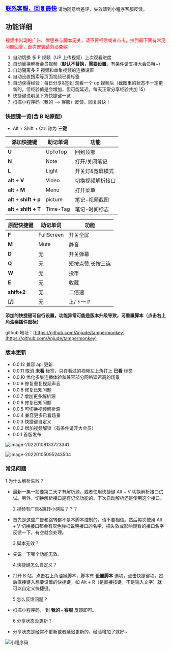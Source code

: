 <a href="https://gitee.com/anjude/public-resource/raw/md-img/20220122110243.png" target="_blanck" style="font-size: 18px; color: blue;font-weight: bold;">联系客服，回复最快</a>
请勿随意给差评，失效请到小程序客服反馈。

## 功能详细

<span style="color: red;">视频中出现的广告、优惠券与脚本无关，请不要相信或者点击，拉到最下面有常见问题回答，首次安装请务必查收</span>

1. 自动切换 多 P 视频（UP 上传视频）上次观看进度
2. 自动替换解析会员视频（**默认不替换，需要设置**，有条件请支持大会员哦~）
3. 自动隔离多 P 视频和单集视频的连播设置
4. 自动设置搜索等页面视频已看标签
5. 自动获得经验：每日分享&签到 观看一个 up 视频后（截图里的状态不一定更新的，但经验值是会增加，但可能延迟，每天正常分享经验共加 15）
6. 快捷键说明见下方快捷键一览
7. 扫描小程序码（我的 --> 客服）反馈，回复最快！

### 快捷键一览(含 B 站原配)

- Alt + Shift + Ctrl 称为 **三键**

| **添加快捷键**      | **助记单词** | **功能**         |
| ------------------- | ------------ | ---------------- |
| **U**               | UpToTop      | 回到顶部         |
| **N**               | Note         | 打开/关闭笔记    |
| **L**               | Light        | 开关灯&宽屏模式  |
| **alt + V**         | Video        | 切换视频解析接口 |
| **alt + M**         | Menu         | 打开菜单         |
| **alt + shift + p** | picture      | 笔记-视频截图    |
| **alt + shift + T** | Time-Tag     | 笔记-时间标志    |

| **原配快捷键** | **助记单词** | **功能**          |
| -------------- | ------------ | ----------------- |
| **F**          | FullScreen   | 开关全屏          |
| **M**          | Mute         | 静音              |
| **D**          | 无           | 开关弹幕          |
| **Q**          | 无           | 短按点赞,长按三连 |
| **W**          | 无           | 投币              |
| **E**          | 无           | 收藏              |
| **shift+2**    | 无           | 二倍速            |
| **[/]**        | 无           | 上/下一 P         |

**添加的快捷键可自行设置，功能异常可能是版本升级导致，可重置脚本（点击右上角油猴插件图标）**

github 地址：[https://github.com/Anjude/tampermonkey](https://github.com/Anjude/tampermonkey)

### 版本更新

- 0.0.12 兼容 api 更新
- 0.0.11 取消 **未看** 标签，只在看过的视频左上角打上 **已看** 标签
- 0.0.10 优化多集连播体验和兼容部分网络延迟高的场景
- 0.0.9 修复重复视频声音
- 0.0.8 修复已知问题
- 0.0.7 增加更多解析源
- 0.0.6 修复已知问题
- 0.0.5 可切换视频解析源
- 0.0.4 兼容更多已看场景
- 0.0.3 快捷键自定义
- 0.0.2 增加视频解锁（有条件请开大会员）
- 0.0.1 首版发布

![image-20220108133723341](https://gitee.com/anjude/public-resource/raw/md-img/20220108133729.png)

![image-20220105095243504](https://gitee.com/anjude/public-resource/raw/md-img/20220105095249.png)

### 常见问题

1.为什么解析失败？

- 最新一集一般要第二天才有解析源，或者使用快捷键 Alt + V 切换解析接口试试。另外，切换解析接口是有记忆功能的，下次自动解析还是使用这个接口。

  2.视频有广告&跳转小网站？？？

- 首先是这些广告和跳转都不是本脚本控制的，请不要相信。然后每次使用 Alt + V 切换接口都会有灰色弹框说明接口的名字，把失效或影响观看的接口名字反馈一下，有空就会处理。

  3.脚本无效？

- 先说一下哪个功能无效。

  4.快捷键怎么自定义？

- 打开 B 站，点击右上角油猴脚本，脚本有 **设置脚本** 选项，点击快捷键项，然后直接键入想要设置的快捷键，如 Alt + R（是直接按键，不是输入文字）就可以自定义快捷键。

  5.怎么反馈问题？

- 扫描小程序码， 到 **我的 - 客服** 反馈即可。

  6.分享状态没更新？

- 分享状态是经常不更新或者延迟更新的，经验增加了就好~

![小程序码](https://gitee.com/anjude/public-resource/raw/md-img/20220122110243.png)
